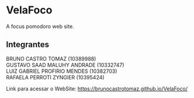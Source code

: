 # VelaFoco
A focus pomodoro web site.

<h2>Integrantes</h2>
BRUNO CASTRO TOMAZ (10389988)<br>
GUSTAVO SAAD MALUHY ANDRADE (10332747)<br>
LUIZ GABRIEL PROFIRIO MENDES (10382703)<br>
RAFAELA PERROTI ZYNGIER (10395424)<br>


Link para acessar o WebSite:
https://brunocastrotomaz.github.io/VelaFoco/
